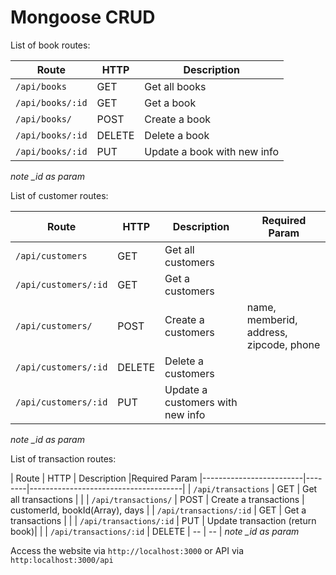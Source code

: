 # Mongoose CRUD

List of book routes:

| Route                   | HTTP   | Description                          |
|-------------------------|--------|--------------------------------------|
| `/api/books`            | GET    | Get all books                        |
| `/api/books/:id`        | GET    | Get a book                           |
| `/api/books/`           | POST   | Create a book                        |
| `/api/books/:id`        | DELETE | Delete a book                        |
| `/api/books/:id`        | PUT    | Update a book with new info          |
*note _id as param*


List of customer routes:

| Route                   | HTTP   | Description                          | Required Param                          |
|-------------------------|--------|--------------------------------------|-----------------------------------------|
| `/api/customers`        | GET    | Get all customers                    |                                         |
| `/api/customers/:id`    | GET    | Get a customers                      |                                         |
| `/api/customers/`       | POST   | Create a customers                   | name, memberid, address, zipcode, phone |
| `/api/customers/:id`    | DELETE | Delete a customers                   |                                         |
| `/api/customers/:id`    | PUT    | Update a customers with new info     |                                         |
*note _id as param*


List of transaction routes:

| Route                   | HTTP   | Description                                        |Required Param
|-------------------------|--------|--------------------------------------|
| `/api/transactions`                  | GET    | Get all transactions                          | |
| `/api/transactions/`                 | POST   | Create a transactions                                            | customerId, bookId(Array), days  |
| `/api/transactions/:id`                 | GET   | Get a transactions                                            |  |
| `/api/transactions/:id`                 | PUT   | Update transaction (return book)| |
| `/api/transactions/:id` | DELETE | -- | -- | 
*note _id as param*

Access the website via `http://localhost:3000` or API via `http:localhost:3000/api`
